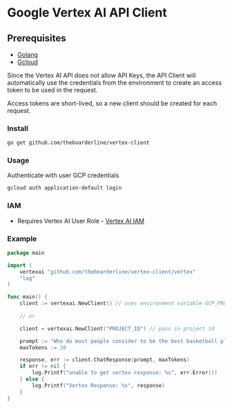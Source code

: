 
# Google Vertex AI API Client

## Prerequisites
- [Golang](https://go.dev/doc/install)
- [Gcloud](https://cloud.google.com/sdk/docs/install)

Since the Vertex AI API does not allow API Keys,
the API Client will automatically use the credentials
from the environment to create an access token to be used
in the request.

Access tokens are short-lived, so a new client should be created for each request.

### Install

```bash
go get github.com/theboarderline/vertex-client
```

### Usage

Authenticate with user GCP credentials

```bash
gcloud auth application-default login
```

### IAM
- Requires Vertex AI User Role - [Vertex AI IAM](https://cloud.google.com/vertex-ai/docs/general/access-control)

### Example

```go
package main

import (
	vertexai "github.com/theboarderline/vertex-client/vertex"
	"log"
)

func main() {
	client := vertexai.NewClient() // uses environment variable GCP_PROJECT_ID
	
	// or

	client = vertexai.NewClient("PROJECT_ID") // pass in project id

	prompt := "Who do most people consider to be the best basketball player of all time"
	maxTokens := 20

	response, err := client.ChatResponse(prompt, maxTokens)
	if err != nil {
		log.Printf("unable to get vertex response: %s", err.Error())
	} else {
		log.Printf("Vertex Response: %s", response)
	}
}

```
